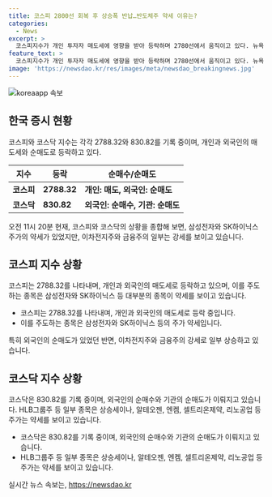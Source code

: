 ```yaml
---
title: 코스피 2800선 회복 후 상승폭 반납…반도체주 약세 이유는?
categories:
  - News
excerpt: >
  코스피지수가 개인 투자자 매도세에 영향을 받아 등락하며 2780선에서 움직이고 있다. 뉴욕증시 상승으로 2800선 재돌파 기대가 커졌으나 개인 및 외국인의 매도세로 하락 전환도 경향을 보였다. 삼성전자와 SK하이닉스 약세에도 LG에너지솔루션, 엘앤에프 등 일부 이차전지주가 반등하며 상승을 이끌고 있다. 정부의 밸류업 프로그램 힘입어 KB금융, 메리츠금융지주, 하나금융지주, 신한지주 등 금융주도 강세를 보였다. 코스닥지수는 상승세를 보이며 HLB그룹주, HLB제약, HLB생명과학 등이 급등했다. 에코프로비엠과 에코프로 등 이차전지주 주가도 강세를 나타내었으나, 알테오젠, 엔켐, 셀트리온제약, 리노공업 주가는 약세를 보였다.
feature_text: >
  코스피지수가 개인 투자자 매도세에 영향을 받아 등락하며 2780선에서 움직이고 있다. 뉴욕증시 상승으로 2800선 재돌파 기대가 커졌으나 개인 및 외국인의 매도세로 하락 전환도 경향을 보였다. 삼성전자와 SK하이닉스 약세에도 LG에너지솔루션, 엘앤에프 등 일부 이차전지주가 반등하며 상승을 이끌고 있다. 정부의 밸류업 프로그램 힘입어 KB금융, 메리츠금융지주, 하나금융지주, 신한지주 등 금융주도 강세를 보였다. 코스닥지수는 상승세를 보이며 HLB그룹주, HLB제약, HLB생명과학 등이 급등했다. 에코프로비엠과 에코프로 등 이차전지주 주가도 강세를 나타내었으나, 알테오젠, 엔켐, 셀트리온제약, 리노공업 주가는 약세를 보였다.
image: 'https://newsdao.kr/res/images/meta/newsdao_breakingnews.jpg'
---
```


<p><img src="https://newsdao.kr/res/images/meta/newsdao_breakingnews.jpg" alt="koreaapp 속보" /></p>

<h2 data-ke-size="size26">한국 증시 현황</h2>

<p data-ke-size="size16">코스피와 코스닥 지수는 각각 2788.32와 830.82를 기록 중이며, 개인과 외국인의 매도세와 순매도로 등락하고 있다.</p>

<table>
    <thead>
        <tr>
            <th>지수</th>
            <th>등락</th>
            <th>순매수/순매도</th>
        </tr>
    </thead>
    <tbody>
        <tr>
            <td><b>코스피</b></td>
            <td><b>2788.32</b></td>
            <td><b>개인: 매도, 외국인: 순매도</b></td>
        </tr>
        <tr>
            <td><b>코스닥</b></td>
            <td><b>830.82</b></td>
            <td><b>외국인: 순매수, 기관: 순매도</b></td>
        </tr>
    </tbody>
</table>

<p data-ke-size="size16">오전 11시 20분 현재, 코스피와 코스닥의 상황을 종합해 보면, 삼성전자와 SK하이닉스 주가의 약세가 있었지만, 이차전지주와 금융주의 일부는 강세를 보이고 있습니다.</p>

<h2 data-ke-size="size26">코스피 지수 상황</h2>

<p data-ke-size="size16">코스피는 2788.32를 나타내며, 개인과 외국인의 매도세로 등락하고 있으며, 이를 주도하는 종목은 삼성전자와 SK하이닉스 등 대부분의 종목이 약세를 보이고 있습니다.</p>

<ul>
    <li>코스피는 2788.32를 나타내며, 개인과 외국인의 매도세로 등락 중입니다.</li>
    <li>이를 주도하는 종목은 삼성전자와 SK하이닉스 등의 주가 약세입니다.</li>
</ul>

<p data-ke-size="size16">특히 외국인의 순매도가 있었던 반면, 이차전지주와 금융주의 강세로 일부 상승하고 있습니다.</p>

<h2 data-ke-size="size26">코스닥 지수 상황</h2>

<p data-ke-size="size16">코스닥은 830.82를 기록 중이며, 외국인의 순매수와 기관의 순매도가 이뤄지고 있습니다. HLB그룹주 등 일부 종목은 상승세이나, 알테오젠, 엔켐, 셀트리온제약, 리노공업 등 주가는 약세를 보이고 있습니다.</p>

<ul>
    <li>코스닥은 830.82를 기록 중이며, 외국인의 순매수와 기관의 순매도가 이뤄지고 있습니다.</li>
    <li>HLB그룹주 등 일부 종목은 상승세이나, 알테오젠, 엔켐, 셀트리온제약, 리노공업 등 주가는 약세를 보이고 있습니다.</li>
</ul>
실시간 뉴스 속보는, <a href="https://newsdao.kr" rel="dofollow">https://newsdao.kr</a>


